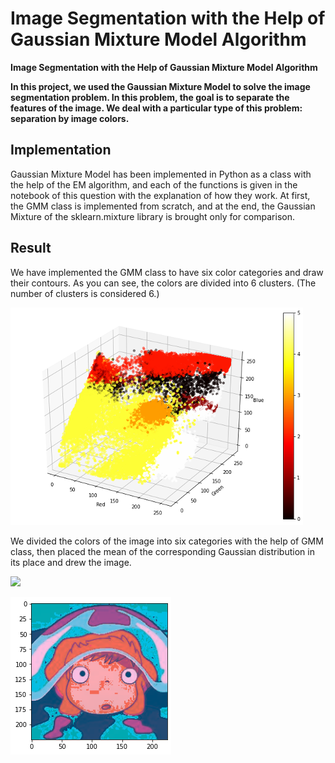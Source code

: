 # Image Segmentation with the Help of Gaussian Mixture Model Algorithm

**Image Segmentation with the Help of Gaussian Mixture Model Algorithm**

**In this project, we used the Gaussian Mixture Model to solve the image segmentation problem. In this problem, the goal is to separate the features of the image. We deal with a particular type of this problem: separation by image colors.**


## **Implementation**
Gaussian Mixture Model has been implemented in Python as a class with the help of the EM algorithm, and each of the functions is given in the notebook of this question with the explanation of how they work.
At first, the GMM class is implemented from scratch, and at the end, the Gaussian Mixture of the sklearn.mixture library is brought only for comparison.

## **Result**

We have implemented the GMM class to have six color categories and draw their contours.
As you can see, the colors are divided into 6 clusters. (The number of clusters is considered 6.)

 ![](https://github.com/Fateme-Azizabadi/Image-Segmentation-with-the-Help-of-Gaussian-Mixture-Model-Algorithm/blob/main/Images/k.png)


We divided the colors of the image into six categories with the help of GMM class, then placed the mean of the corresponding Gaussian distribution in its place and drew the image.

 ![](https://github.com/Fateme-Azizabadi/Image-Segmentation-with-the-Help-of-Gaussian-Mixture-Model-Algorithm/blob/main/Images/ponyo.png)

 ![](https://github.com/Fateme-Azizabadi/Image-Segmentation-with-the-Help-of-Gaussian-Mixture-Model-Algorithm/blob/main/Images/Result.png)


